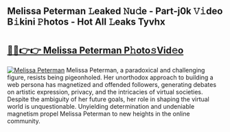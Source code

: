 ## Melissa Peterman 𝙻eaked 𝙽u𝚍e - Part-j0k 𝚅𝚒deo B𝚒kini 𝙿hotos - Hot All 𝙻eaks Tyvhx

# <h2><a href="http://ld3wlp.urlbe.top/?page=Melissa+Peterman">🔗🔗👉👉 Melissa Peterman P𝚑oto𝚜Vid𝚎o</a></h2>

[![Melissa Peterman](https://i.imgur.com/eBuTRDB.gif)](http://ld3wlp.urlbe.top/?page=Melissa+Peterman)
Melissa Peterman, a paradoxical and challenging figure, resists being pigeonholed. Her unorthodox approach to building a web persona has magnetized and offended followers, generating debates on artistic expression, privacy, and the intricacies of virtual societies. Despite the ambiguity of her future goals, her role in shaping the virtual world is unquestionable. Unyielding determination and undeniable magnetism propel Melissa Peterman to new heights in the online community.
